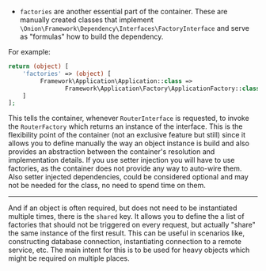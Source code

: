 - `factories` are another essential part of the container. These are manually created classes that
implement `\Onion\Framework\Dependency\Interfaces\FactoryInterface` and serve as "formulas" how
to build the dependency.

For example:

```php
return (object) [
    'factories' => (object) [
         Framework\Application\Application::class =>
                Framework\Application\Factory\ApplicationFactory::class,
    ]
];
```

This tells the container, whenever `RouterInterface` is requested, to invoke the `RouterFactory`
which returns an instance of the interface. This is the flexibility point of the container (not an
exclusive feature but still) since it allows you to define manually the way an object instance is
build and also provides an abstraction between the container's resolution and implementation details.
If you use setter injection you will have to use factories, as the container does not provide any
way to auto-wire them. Also setter injected dependencies, could be considered optional and may not
be needed for the class, no need to spend time on them.

---

And if an object is often required, but does not need to be instantiated multiple times,
there is the `shared` key. It allows you to define the a list of factories that should not
be triggered on every request, but actually "share" the same instance of the first result.
This can be useful in scenarios like, constructing database connection, instantiating
connection to a remote service, etc. The main intent for this is to be used for heavy
objects which might be required on multiple places.
